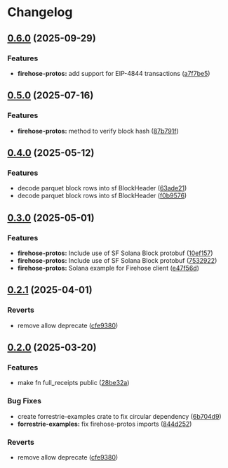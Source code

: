 # Changelog

## [0.6.0](https://github.com/semiotic-ai/veemon/compare/firehose-protos-v0.5.0...firehose-protos-v0.6.0) (2025-09-29)


### Features

* **firehose-protos:** add support for EIP-4844 transactions ([a7f7be5](https://github.com/semiotic-ai/veemon/commit/a7f7be531a7fb44b868e9df21a3fc89f5a79ff12))

## [0.5.0](https://github.com/semiotic-ai/veemon/compare/firehose-protos-v0.4.0...firehose-protos-v0.5.0) (2025-07-16)


### Features

* **firehose-protos:** method to verify block hash ([87b791f](https://github.com/semiotic-ai/veemon/commit/87b791fdaa0291f8013bd1b6e7596a7931f839f6))

## [0.4.0](https://github.com/semiotic-ai/veemon/compare/firehose-protos-v0.3.0...firehose-protos-v0.4.0) (2025-05-12)


### Features

* decode parquet block rows into sf BlockHeader ([63ade21](https://github.com/semiotic-ai/veemon/commit/63ade215ef5ed55e672fbcd6cf638f6804bdc5b8))
* decode parquet block rows into sf BlockHeader ([f0b9576](https://github.com/semiotic-ai/veemon/commit/f0b95763062a0230905e34774a0a930614eada11))

## [0.3.0](https://github.com/semiotic-ai/veemon/compare/firehose-protos-v0.2.1...firehose-protos-v0.3.0) (2025-05-01)


### Features

* **firehose-protos:** Include use of SF Solana Block protobuf ([10ef157](https://github.com/semiotic-ai/veemon/commit/10ef1579149e5d412e601187ca424f9bb2a8de2d))
* **firehose-protos:** Include use of SF Solana Block protobuf ([7532922](https://github.com/semiotic-ai/veemon/commit/75329229f591ac0804996fc1797606de26039f90))
* **firehose-protos:** Solana example for Firehose client ([e47f56d](https://github.com/semiotic-ai/veemon/commit/e47f56d9ff5c3c0b7d59211f92fc33433006221b))

## [0.2.1](https://github.com/semiotic-ai/veemon/compare/firehose-protos-v0.2.0...firehose-protos-v0.2.1) (2025-04-01)


### Reverts

* remove allow deprecate ([cfe9380](https://github.com/semiotic-ai/veemon/commit/cfe9380f7e5a181a2f62e961c414a614bc4e756d))

## [0.2.0](https://github.com/semiotic-ai/veemon/compare/firehose-protos-v0.1.0...firehose-protos-v0.2.0) (2025-03-20)


### Features

* make fn full_receipts public ([28be32a](https://github.com/semiotic-ai/veemon/commit/28be32a910beade2e10a4f6adb864e2f0ad8667d))


### Bug Fixes

* create forrestrie-examples crate to fix circular dependency ([6b704d9](https://github.com/semiotic-ai/veemon/commit/6b704d95ecc48d87cf17dd5161829b3c8f6eee3d))
* **forrestrie-examples:** fix firehose-protos imports ([844d252](https://github.com/semiotic-ai/veemon/commit/844d2523e8240e84380f59a2fa7525b9a3eaffb5))


### Reverts

* remove allow deprecate ([cfe9380](https://github.com/semiotic-ai/veemon/commit/cfe9380f7e5a181a2f62e961c414a614bc4e756d))
